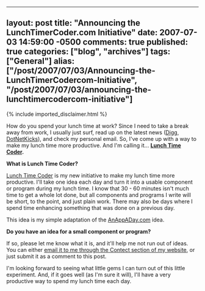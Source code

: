  ---
  layout: post
  title: "Announcing the LunchTimerCoder.com Initiative"
  date: 2007-07-03 14:59:00 -0500
  comments: true
  published: true
  categories: ["blog", "archives"]
  tags: ["General"]
  alias: ["/post/2007/07/03/Announcing-the-LunchTimerCodercom-Initiative", "/post/2007/07/03/announcing-the-lunchtimercodercom-initiative"]
  ---
<!-- more -->
{% include imported_disclaimer.html %}
<p>
How do you spend your lunch time at work? Since I need to take a break away from work, I usually just surf, read up on the latest news (<a href="http://digg.com">Digg</a>, <a href="http://dotnetkicks.com">DotNetKicks</a>), and check my personal email. So, I&#39;ve come up with a way to make my lunch time more productive. And I&#39;m calling it... <strong><a href="/download/lunchtimecoder">Lunch Time Coder</a>.</strong>
</p>
<p>
<strong>What is Lunch Time Coder?</strong>
</p>
<p>
<a href="/download/lunchtimecoder">Lunch Time Coder</a> is my new initiative to make my lunch time more productive. I&#39;ll take one idea each day and turn it into a usable component or program during my lunch time. I know that 30 - 60 minutes isn&#39;t much time to get a whole lot done, but all components and programs I write will be short, to the point, and just plain work. There may also be days where I spend time enhancing something that was done on a previous day.
</p>
<p>
This idea is my simple adaptation of the <a href="http://anappaday.com">AnAppADay.com</a> idea.
</p>
<p>
<strong>Do you have an idea for a small component or program?</strong>
</p>
<p>
If so, please let me know what it is, and it&#39;ll help me not run out of ideas. You can either <a href="/contact.aspx">email it to me through the Contect section of my website</a>, or just submit it as a comment to this post.
</p>
<p>
I&#39;m looking forward to seeing what little gems I can turn out of this little experiment. And, if it goes well (as I&#39;m sure it will), I&#39;ll have a very productive way to spend my lunch time each day.
</p>
